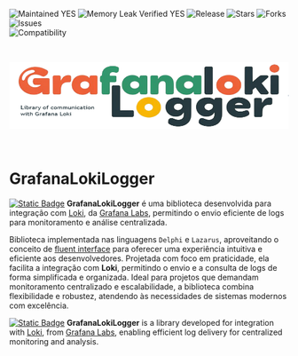 ![Maintained YES](https://img.shields.io/badge/Maintained%3F-yes-green.svg?style=flat-square&color=important)
![Memory Leak Verified YES](https://img.shields.io/badge/Memory%20Leak%20Verified%3F-yes-green.svg?style=flat-square&color=important)
![Release](https://img.shields.io/github/v/release/antoniojmsjr/GrafanaLokiLogger?label=Latest%20release&style=flat-square&color=important)
![Stars](https://img.shields.io/github/stars/antoniojmsjr/GrafanaLokiLogger.svg?style=flat-square)
![Forks](https://img.shields.io/github/forks/antoniojmsjr/GrafanaLokiLogger.svg?style=flat-square)
![Issues](https://img.shields.io/github/issues/antoniojmsjr/GrafanaLokiLogger.svg?style=flat-square&color=blue)</br>
![Compatibility](https://img.shields.io/badge/Compatibility-Delphi,%20Lazarus-3db36a?style=flat-square)

</br>
<p align="center">
  <a href="https://github.com/antoniojmsjr/GrafanaLokiLogger/blob/main/Image/Logo.png">
    <img alt="GrafanaLokiLogger" height="120" width="600" src="https://github.com/antoniojmsjr/GrafanaLokiLogger/blob/main/Image/Logo.png">
  </a>
</p>
</br>

# GrafanaLokiLogger

[![Static Badge](https://img.shields.io/badge/Portugu%C3%AAs-(ptBR)-07C160)](https://github.com/antoniojmsjr/GrafanaLokiLogger) **GrafanaLokiLogger** é uma biblioteca desenvolvida para integração com [Loki](https://grafana.com/oss/loki/), da [Grafana Labs](https://grafana.com/), permitindo o envio eficiente de logs para monitoramento e análise centralizada.

Biblioteca implementada nas linguagens `Delphi` e `Lazarus`, aproveitando o conceito de [fluent interface](https://en.wikipedia.org/wiki/Fluent_interface) para oferecer uma experiência intuitiva e eficiente aos desenvolvedores. Projetada com foco em praticidade, ela facilita a integração com **Loki**, permitindo o envio e a consulta de logs de forma simplificada e organizada. Ideal para projetos que demandam monitoramento centralizado e escalabilidade, a biblioteca combina flexibilidade e robustez, atendendo às necessidades de sistemas modernos com excelência.

[![Static Badge](https://img.shields.io/badge/English-(enUS)-D14836)](https://github.com/antoniojmsjr/GrafanaLokiLogger) **GrafanaLokiLogger** is a library developed for integration with [Loki](https://grafana.com/oss/loki/), from [Grafana Labs](https://grafana.com/), enabling efficient log delivery for centralized monitoring and analysis.
